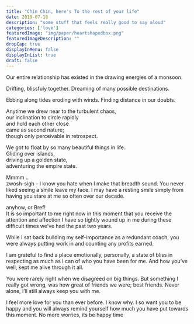 ```yaml
---
title: "Chin Chin, here's To the rest of your life"
date: 2019-07-18
description: "some stuff that feels really good to say aloud"
categories: ['love']
featuredImage: "img/paper/heartshapedbox.png"
featuredImageDescription: ""
dropCap: true
displayInMenu: false
displayInList: true
draft: false
---
```


Our entire relationship has existed in the drawing energies of a monsoon. <br>

Drifting, blissfuly together. Dreaming of many possible destinations. <br>

Ebbing along tides eroding with winds. Finding distance in our doubts. <br>

Anytime we drew near to the turbulent chaos, <br>
our inclination to circle rapidly <br>
and hold each other close <br>
came as second nature; <br>
though only perceivable in retrospect. <br>

We got to float by so many beautiful things in life. <br>
Gliding over islands, <br>
driving up a golden state, <br>
adventuring the empire state. <br>

Mmmm .. <br>
zwosh-sigh - I know you hate when I make that breadth sound. You never liked seeing a smile leave my face. I may have a resting smile simply from having you stare at me so often over our decade. <br>

anyhow, or Bref! <br>
It is so important to me right now in this moment that you receive the attention and affection I have so tightly wound up in me during these difficult times we’ve had the past two years. <br>

While I sat back building my self-importance as a redundant coach, you were always putting work in and counting any profits earned. <br>

I am grateful to find a place emotionally, personally, a state of bliss in respecting as much as I can of who you have been for me. And how you’ve well, kept me alive through it all. <br>

You were rarely right when we disagreed on big things. But something I really got wrong, was how great of friends we were; best friends.
Never alone, I’ll still always keep you with me. <br>

I feel more love for you than ever before. I know why. I so want you to be happy and you will always remind yourself how much you have put towards this moment. 
No more worries, its be happy time <br>